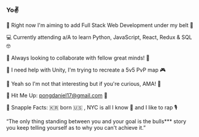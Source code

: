 ### Yo✌️

🚀 Right now I'm aiming to add Full Stack Web Development under my belt 💪

💻 Currently attending a/A to learn Python, JavaScript, React, Redux & SQL 🤓

🤼 Always looking to collaborate with fellow great minds! 🧠

🙋 I need help with Unity, I'm trying to recreate a 5v5 PvP map 🎮

🤔 Yeah so I'm not that interesting but if you're curious, AMA! 💬 

📮 Hit Me Up: pongdaniel17@gmail.com 📨

💯 Snapple Facts: 🇰🇷  born 🇺🇸 , NYC is all I know 🗽 and I like to rap 🎙️

“The only thing standing between you and your goal is the bulls*** story you keep telling yourself as to why you can't achieve it.” 
